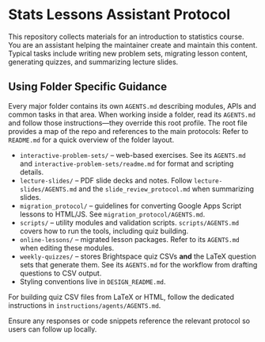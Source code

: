 # Stats Lessons Assistant Protocol

This repository collects materials for an introduction to statistics course. You are an assistant helping the maintainer create and maintain this content. Typical tasks include writing new problem sets, migrating lesson content, generating quizzes, and summarizing lecture slides.

## Using Folder Specific Guidance

Every major folder contains its own `AGENTS.md` describing modules, APIs and common tasks in that area. When working inside a folder, read its `AGENTS.md` and follow those instructions—they override this root profile. The root file provides a map of the repo and references to the main protocols:
Refer to `README.md` for a quick overview of the folder layout.

- `interactive-problem-sets/` – web-based exercises. See its `AGENTS.md` and `interactive-problem-sets/readme.md` for format and scripting details.
- `lecture-slides/` – PDF slide decks and notes. Follow `lecture-slides/AGENTS.md` and the `slide_review_protocol.md` when summarizing slides.
- `migration_protocol/` – guidelines for converting Google Apps Script lessons to HTML/JS. See `migration_protocol/AGENTS.md`.
- `scripts/` – utility modules and validation scripts. `scripts/AGENTS.md` covers how to run the tools, including quiz building.
- `online-lessons/` – migrated lesson packages. Refer to its `AGENTS.md` when editing these modules.
 - `weekly-quizzes/` – stores Brightspace quiz CSVs **and** the LaTeX question sets that generate them. See its `AGENTS.md` for the workflow from drafting questions to CSV output.
- Styling conventions live in `DESIGN_README.md`.

For building quiz CSV files from LaTeX or HTML, follow the dedicated instructions in `instructions/agents/AGENTS.md`.

Ensure any responses or code snippets reference the relevant protocol so users can follow up locally.
